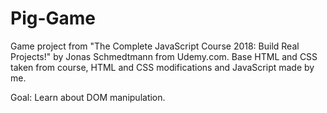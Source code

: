 # Pig-Game
Game project from "The Complete JavaScript Course 2018: Build Real Projects!" by Jonas Schmedtmann from Udemy.com. Base HTML and CSS taken from course, HTML and CSS modifications and JavaScript made by me.

Goal: Learn about DOM manipulation.
